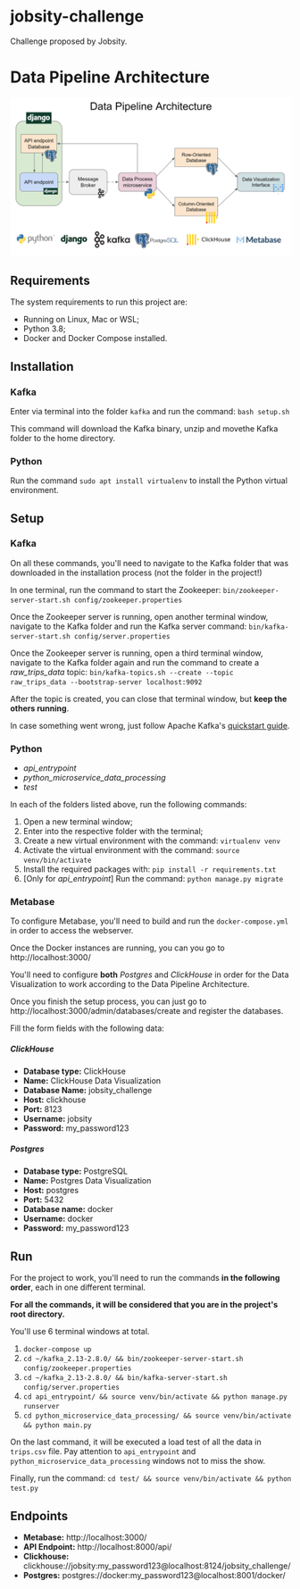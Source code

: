 # jobsity-challenge
Challenge proposed by Jobsity.

# Data Pipeline Architecture
![Data Pipeline Architecture](data-pipeline-architecture.png "Data Pipeline Architecture")

## Requirements
The system requirements to run this project are:
- Running on Linux, Mac or WSL;
- Python 3.8;
- Docker and Docker Compose installed.


## Installation
### Kafka
Enter via terminal into the folder `kafka` and run the command: `bash setup.sh`

This command will download the Kafka binary, unzip and movethe Kafka folder to the home directory.


### Python
Run the command `sudo apt install virtualenv` to install the Python virtual environment.


## Setup
### Kafka
On all these commands, you'll need to navigate to the Kafka folder that was downloaded in the installation process (not the folder in the project!)

In one terminal, run the command to start the Zookeeper: `bin/zookeeper-server-start.sh config/zookeeper.properties`

Once the Zookeeper server is running, open another terminal window, navigate to the Kafka folder and run the Kafka server command: `bin/kafka-server-start.sh config/server.properties`

Once the Zookeeper server is running, open a third terminal window, navigate to the Kafka folder again and run the command to create a *raw_trips_data* topic: `bin/kafka-topics.sh --create --topic raw_trips_data --bootstrap-server localhost:9092`

After the topic is created, you can close that terminal window, but **keep the others running**.

In case something went wrong, just follow Apache Kafka's [quickstart guide](https://kafka.apache.org/quickstart).


### Python
- *api_entrypoint*
- *python_microservice_data_processing*
- *test*

In each of the folders listed above, run the following commands:
1. Open a new terminal window;
2. Enter into the respective folder with the terminal;
3. Create a new virtual environment with the command: `virtualenv venv`
4. Activate the virtual environment with the command: `source venv/bin/activate`
5. Install the required packages with: `pip install -r requirements.txt`
6. [Only for *api_entrypoint*] Run the command: `python manage.py migrate`


### Metabase
To configure Metabase, you'll need to build and run the `docker-compose.yml` in order to access the webserver.

Once the Docker instances are running, you can you go to http://localhost:3000/

You'll need to configure **both** *Postgres* and *ClickHouse* in order for the Data Visualization to work according to the Data Pipeline Architecture.

Once you finish the setup process, you can just go to http://localhost:3000/admin/databases/create and register the databases.

Fill the form fields with the following data:

##### ClickHouse
- **Database type:** ClickHouse
- **Name:** ClickHouse Data Visualization
- **Database Name:** jobsity_challenge
- **Host:** clickhouse
- **Port:** 8123
- **Username:** jobsity
- **Password:** my_password123

##### Postgres
- **Database type:** PostgreSQL
- **Name:** Postgres Data Visualization
- **Host:** postgres
- **Port:** 5432
- **Database name:** docker
- **Username:** docker
- **Password:** my_password123

## Run
For the project to work, you'll need to run the commands **in the following order**, each in one different terminal.

**For all the commands, it will be considered that you are in the project's root directory.**

You'll use 6 terminal windows at total.

1. `docker-compose up`
2. `cd ~/kafka_2.13-2.8.0/ && bin/zookeeper-server-start.sh config/zookeeper.properties`
3. `cd ~/kafka_2.13-2.8.0/ && bin/kafka-server-start.sh config/server.properties`
4. `cd api_entrypoint/ && source venv/bin/activate && python manage.py runserver`
5. `cd python_microservice_data_processing/ && source venv/bin/activate && python main.py`

On the last command, it will be executed a load test of all the data in `trips.csv` file. Pay attention to `api_entrypoint` and `python_microservice_data_processing` windows not to miss the show.

Finally, run the command:
`cd test/ && source venv/bin/activate && python test.py`

## Endpoints
- **Metabase:** http://localhost:3000/
- **API Endpoint:** http://localhost:8000/api/
- **Clickhouse:** clickhouse://jobsity:my_password123@localhost:8124/jobsity_challenge/
- **Postgres:** postgres://docker:my_password123@localhost:8001/docker/
